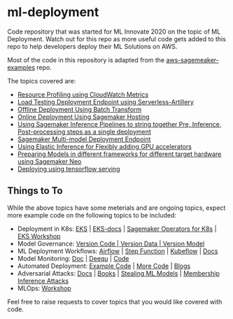 # ml-deployment

Code repository that was started for ML Innovate 2020 on the topic of ML Deployment. Watch out for this repo as more useful code gets added to this repo to help developers deploy their ML Solutions on AWS.

Most of the code in this repository is adapted from the [aws-sagemeaker-examples](https://github.com/awslabs/amazon-sagemaker-examples) repo.

The topics covered are:

- [Resource Profiling using CloudWatch Metrics](resource-profiling)
- [Load Testing Deployment Endpoint using Serverless-Artillery](loadTesting)
- [Offline Deployment Using Batch Transform](batch-transform)
- [Online Deployment Using Sagemaker Hosting](hosting)
- [Using Sagemaker Inference Pipelines to string together Pre, Inference, Post-processing steps as a single deployment](inference-pipelines)
- [Sagemaker Multi-model Deployment Endpoint](multi-model)
- [Using Elastic Inference for Flexibly adding GPU accelerators](elastic-inference)
- [Preparing Models in different frameworks for different target hardware using Sagemaker Neo](neo)
- [Deploying using tensorflow serving](tf-serving)


## Things to To

While the above topics have some meterials and are ongoing topics, expect more example code on the following topics to be included:

- Deployment in K8s: [EKS](https://docs.aws.amazon.com/eks/latest/userguide/getting-started.html) | [EKS-docs](https://github.com/awsdocs/amazon-eks-user-guide/blob/master/doc_source/doc-history.md) | [Sagemaker Operators for K8s](https://github.com/aws/amazon-sagemaker-operator-for-k8s) | [EKS Workshop](https://eksworkshop.com/)
- Model Governance: [Version Code | Version Data | Version Model](https://d1.awsstatic.com/whitepapers/Deep_Learning_on_AWS.pdf)
- ML Deployment Workflows: [Airflow](https://sagemaker.readthedocs.io/en/stable/using_workflow.html) | [Step Function](https://github.com/awslabs/amazon-sagemaker-examples/tree/master/step-functions-data-science-sdk) | [Kubeflow](https://github.com/kubeflow/pipelines/tree/master/components/aws/sagemaker) | [Docs](https://d1.awsstatic.com/whitepapers/Deep_Learning_on_AWS.pdf)
- Model Monitoring: [Doc](https://docs.aws.amazon.com/sagemaker/latest/dg/model-monitor.html) | [Deequ](https://github.com/awslabs/deequ) | [Code](https://github.com/awslabs/amazon-sagemaker-examples/tree/master/sagemaker_model_monitor)
- Automated Deployment: [Example Code](https://github.com/aws-samples/amazon-sagemaker-custom-object-detection/blob/master/sam-template.yaml) | [More Code](https://github.com/aws-samples/amazon-sagemaker-to-aws-lambda-pipeline-blogpost/) | [Blogs](https://aws.amazon.com/blogs/machine-learning/automated-and-continuous-deployment-of-amazon-sagemaker-models-with-aws-step-functions/)
- Adversarial Attacks: [Docs](https://openai.com/blog/adversarial-example-research/) | [Books](https://www.amazon.com/Strengthening-Deep-Neural-Networks-Susceptible/dp/1492044954) | [Stealing ML Models](https://www.usenix.org/system/files/conference/usenixsecurity16/sec16_paper_tramer.pdf) | [Membership Inference Attacks](https://github.com/spring-epfl/mia)
- MLOps: [Workshop](https://github.com/awslabs/amazon-sagemaker-mlops-workshop)

Feel free to raise requests to cover topics that you would like covered with code.



